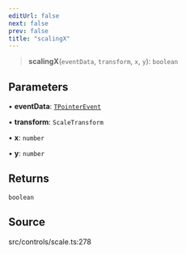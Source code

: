 ```yaml
---
editUrl: false
next: false
prev: false
title: "scalingX"
---
```


> **scalingX**(`eventData`, `transform`, `x`, `y`): `boolean`

## Parameters

• **eventData**: [`TPointerEvent`](../../../type-aliases/TPointerEvent.md)

• **transform**: `ScaleTransform`

• **x**: `number`

• **y**: `number`

## Returns

`boolean`

## Source

src/controls/scale.ts:278
